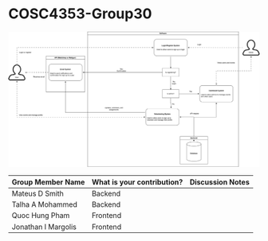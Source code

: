 # COSC4353-Group30

![Diagram](https://github.com/grapejuices/COSC4353-Group30/blob/master/COSC4353.drawio.svg)

| Group Member Name   | What is your contribution? | Discussion Notes |
|---------------------|----------------------------|------------------|
| Mateus D Smith      | Backend                    |                  |
| Talha A Mohammed    | Backend                    |                  |
| Quoc Hung Pham      | Frontend                   |                  |
| Jonathan I Margolis | Frontend                   |                  |
